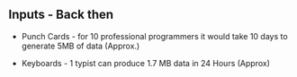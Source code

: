 ##  Inputs - Back then

* Punch Cards - for 10 professional programmers it would take 10 days to generate 5MB of data (Approx.)

* Keyboards - 1 typist can produce 1.7 MB data in 24 Hours (Approx)
